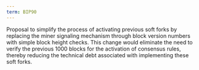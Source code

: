 ```yaml
---
term: BIP90
---
```


Proposal to simplify the process of activating previous soft forks by replacing the miner signaling mechanism through block version numbers with simple block height checks. This change would eliminate the need to verify the previous 1000 blocks for the activation of consensus rules, thereby reducing the technical debt associated with implementing these soft forks.